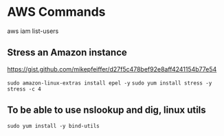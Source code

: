 # AWS Commands

aws iam list-users

## Stress an Amazon instance

<https://gist.github.com/mikepfeiffer/d27f5c478bef92e8aff4241154b77e54>

`sudo amazon-linux-extras install epel -y`
`sudo yum install stress -y`
`stress -c 4`

## To be able to use nslookup and dig, linux utils

`sudo yum install -y bind-utils`
